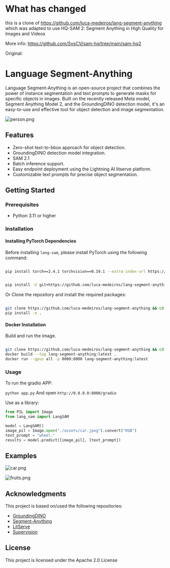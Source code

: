 # What has changed

this is a clone of https://github.com/luca-medeiros/lang-segment-anything which was adapted to use HQ-SAM 2: Segment Anything in High Quality for Images and Videos

More info: https://github.com/SysCV/sam-hq/tree/main/sam-hq2

Original:

# Language Segment-Anything

Language Segment-Anything is an open-source project that combines the power of instance segmentation and text prompts to generate masks for specific objects in images. Built on the recently released Meta model, Segment Anything Model 2, and the GroundingDINO detection model, it's an easy-to-use and effective tool for object detection and image segmentation.

![person.png](/assets/outputs/person.png)

## Features

- Zero-shot text-to-bbox approach for object detection.
- GroundingDINO detection model integration.
- SAM 2.1
- Batch inference support.
- Easy endpoint deployment using the Lightning AI litserve platform.
- Customizable text prompts for precise object segmentation.

## Getting Started

### Prerequisites

- Python 3.11 or higher

### Installation

#### Installing PyTorch Dependencies

Before installing `lang-sam`, please install PyTorch using the following command:

```bash

pip install torch==2.4.1 torchvision==0.19.1 --extra-index-url https://download.pytorch.org/whl/cu124

```

```bash

pip install -U git+https://github.com/luca-medeiros/lang-segment-anything.git

```

Or
Clone the repository and install the required packages:

```bash

git clone https://github.com/luca-medeiros/lang-segment-anything && cd lang-segment-anything
pip install -e .

```

#### Docker Installation

Build and run the image.

```bash

git clone https://github.com/luca-medeiros/lang-segment-anything && cd lang-segment-anything
docker build --tag lang-segment-anything:latest .
docker run --gpus all -p 8000:8000 lang-segment-anything:latest

```

### Usage

To run the gradio APP:

`python app.py`
And open `http://0.0.0.0:8000/gradio`

Use as a library:

```python
from PIL import Image
from lang_sam import LangSAM

model = LangSAM()
image_pil = Image.open("./assets/car.jpeg").convert("RGB")
text_prompt = "wheel."
results = model.predict([image_pil], [text_prompt])
```

## Examples

![car.png](/assets/outputs/car.png)

![fruits.png](/assets/outputs/fruits.png)

## Acknowledgments

This project is based on/used the following repositories:

- [GroundingDINO](https://github.com/IDEA-Research/GroundingDINO)
- [Segment-Anything](https://github.com/facebookresearch/segment-anything-2)
- [LitServe](https://github.com/Lightning-AI/LitServe/)
- [Supervision](https://github.com/roboflow/supervision)

## License

This project is licensed under the Apache 2.0 License
